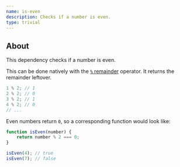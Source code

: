```yaml
---
name: is-even
description: Checks if a number is even.
type: trivial
---
```


## About

This dependency checks if a number is even.

This can be done natively with the [`%` remainder](https://developer.mozilla.org/en-US/docs/Web/JavaScript/Reference/Operators/Remainder) operator. It returns the remainder leftover.

```js
1 % 2; // 1
2 % 2; // 0
3 % 2; // 1
4 % 2; // 0
// ...
```

Even numbers return `0`, so a corresponding function would look like:

```js
function isEven(number) {
    return number % 2 === 0;
}

isEven(4); // true
isEven(7); // false
```
